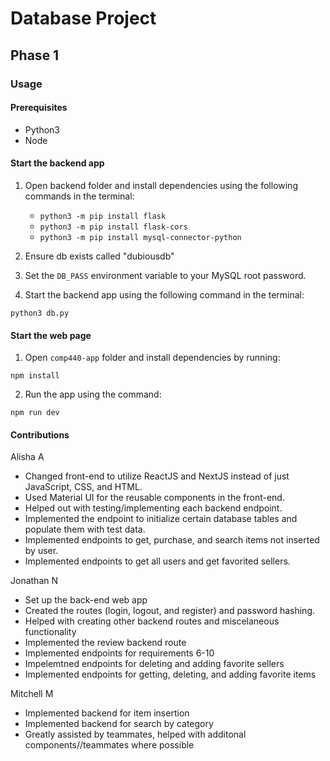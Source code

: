 # Database Project

## Phase 1

### Usage

#### Prerequisites
- Python3
- Node

#### Start the backend app
1. Open backend folder and install dependencies using the following commands in the terminal:
   - `python3 -m pip install flask`
   - `python3 -m pip install flask-cors`
   - `python3 -m pip install mysql-connector-python`

2. Ensure db exists called "dubiousdb"
3. Set the `DB_PASS` environment variable to your MySQL root password.
4. Start the backend app using the following command in the terminal:
```
python3 db.py
```

#### Start the web page
1. Open `comp440-app` folder and install dependencies by running:
```
npm install
```
2. Run the app using the command:
```
npm run dev
```

#### Contributions
Alisha A
- Changed front-end to utilize ReactJS and NextJS instead of just JavaScript, CSS, and HTML. 
- Used Material UI for the reusable components in the front-end.
- Helped out with testing/implementing each backend endpoint.
- Implemented the endpoint to initialize certain database tables and populate them with test data.
- Implemented endpoints to get, purchase, and search items not inserted by user.
- Implemented endpoints to get all users and get favorited sellers.

Jonathan N
- Set up the back-end web app
- Created the routes (login, logout, and register) and password hashing.
- Helped with creating other backend routes and miscelaneous functionality
- Implemented the review backend route
- Implemented endpoints for requirements 6-10
- Impelemtned endpoints for deleting and adding favorite sellers
- Implemented endpoints for getting, deleting, and adding favorite items

Mitchell M
- Implemented backend for item insertion 
- Implemented backend for search by category
- Greatly assisted by teammates, helped with additonal components//teammates where possible 
